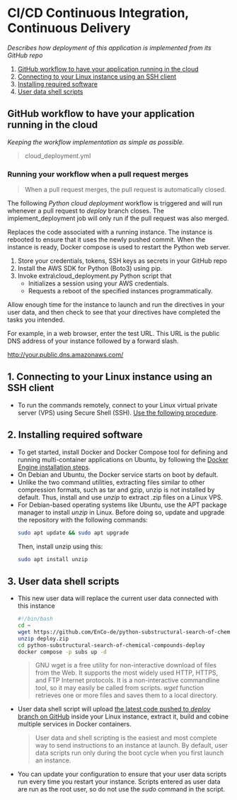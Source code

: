 # CI/CD Continuous Integration, Continuous Delivery
_Describes how deployment of this application is implemented from its GitHub repo_

1. [GitHub workflow to have your application running in the cloud](#github-workflow-to-have-your-application-running-in-the-cloud)
2. [Connecting to your Linux instance using an SSH client](#1-connecting-to-your-linux-instance-using-an-ssh-client)
3. [Installing required software](#2-installing-required-software)
4. [User data shell scripts](#3-user-data-shell-scripts)


## GitHub workflow to have your application running in the cloud
_Keeping the workflow implementation as simple as possible._

> cloud_deployment.yml

### Running your workflow when a pull request merges
> When a pull request merges, the pull request is automatically closed. 

The following _Python cloud deployment_ workflow is triggered and will run whenever a pull request to _deploy_ branch closes. The implement_deployment job will only run if the pull request was also merged.

Replaces the code associated with a running instance. The instance is rebooted to ensure that it uses the newly pushed commit.
When the instance is ready, Docker compose is used to restart the Python web server.

1. Store your credentials, tokens, SSH keys as secrets in your GitHub repo
2. Install the AWS SDK for Python (Boto3) using pip.
3. Invoke extra\cloud_deployment.py Python script that
    - Initializes a session using your AWS credentials.
    - Requests a reboot of the specified instances programmatically.

Allow enough time for the instance to launch and run the directives in your user data, and then check to see that your directives have completed the tasks you intended.

For example, in a web browser, enter the test URL. This URL is the public DNS address of your instance followed by a forward slash.

http://your.public.dns.amazonaws.com/

## 1. Connecting to your Linux instance using an SSH client
- To run the commands remotely, connect to your Linux virtual private server (VPS) using Secure Shell (SSH). [Use the following procedure][ssh].

## 2. Installing required software
- To get started, install Docker and Docker Compose tool for defining and running multi-container applications on Ubuntu, by following the [Docker Engine installation steps][dock].
- On Debian and Ubuntu, the Docker service starts on boot by default.
- Unlike the two command utilities, extracting files similar to other compression formats, such as tar and gzip, unzip is not installed by default. Thus, install and use _unzip_ to extract .zip files on a Linux VPS.
- For Debian-based operating systems like Ubuntu, use the APT package manager to install _unzip_ in Linux. Before doing so, update and upgrade the repository with the following commands:
    ```sh
    sudo apt update && sudo apt upgrade
    ```
    Then, install unzip using this:
    ```sh
    sudo apt install unzip
    ```

## 3. User data shell scripts
- This new user data will replace the current user data connected with this instance
    ```bash
    #!/bin/bash
    cd ~
    wget https://github.com/EnCo-de/python-substructural-search-of-chemical-compounds/archive/refs/heads/deploy.zip
    unzip deploy.zip
    cd python-substructural-search-of-chemical-compounds-deploy
    docker compose -p subs up -d
    ```

    > GNU wget is a free utility for non-interactive download of files from the Web. It supports the most widely used HTTP, HTTPS, and FTP Internet protocols. It is a non-interactive commandline tool, so it may easily be called from scripts. _wget_ function retrieves one or more files and saves them to a local directory.
- User data shell script will upload [the latest code pushed to _deploy_ branch on GitHub][code] inside your Linux instance, extract it, build and cobine multiple services in Docker containers.
    > User data and shell scripting is the easiest and most complete way to send instructions to an instance at launch. By default, user data scripts run only during the boot cycle when you first launch an instance.

- You can update your configuration to ensure that your user data scripts run every time you restart your instance. Scripts entered as user data are run as the root user, so do not use the _sudo_ command in the script.


   [ssh]: <https://docs.aws.amazon.com/AWSEC2/latest/UserGuide/connect-linux-inst-ssh.html>
   [dock]: <https://docs.docker.com/engine/install/ubuntu/>
   [code]: <https://github.com/EnCo-de/python-substructural-search-of-chemical-compounds/tree/deploy>
   